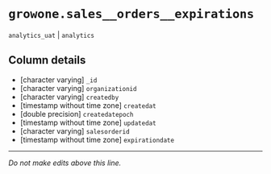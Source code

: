 # `growone.sales__orders__expirations`
`analytics_uat` | `analytics`

## Column details
* [character varying] `_id`
* [character varying] `organizationid`
* [character varying] `createdby`
* [timestamp without time zone] `createdat`
* [double precision] `createdatepoch`
* [timestamp without time zone] `updatedat`
* [character varying] `salesorderid`
* [timestamp without time zone] `expirationdate`

-------------------------------------------------------------------------------
*Do not make edits above this line.*
